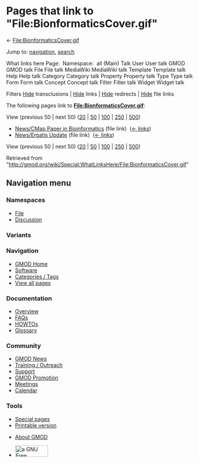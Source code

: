 <div id="mw-page-base" class="noprint">

</div>

<div id="mw-head-base" class="noprint">

</div>

<div id="content" class="mw-body" role="main">

<span id="top"></span>

<div id="mw-js-message" style="display:none;">

</div>



# <span dir="auto">Pages that link to "File:BionformaticsCover.gif"</span>

<div id="bodyContent">

<div id="contentSub">

←
[File:BionformaticsCover.gif](/wiki/File:BionformaticsCover.gif "File:BionformaticsCover.gif")

</div>

<div id="jump-to-nav" class="mw-jump">

Jump to: [navigation](#mw-navigation), [search](#p-search)

</div>

<div id="mw-content-text">

What links here Page:  Namespace:  all (Main) Talk User User talk GMOD
GMOD talk File File talk MediaWiki MediaWiki talk Template Template talk
Help Help talk Category Category talk Property Property talk Type Type
talk Form Form talk Concept Concept talk Filter Filter talk Widget
Widget talk

Filters
[Hide](/mediawiki/index.php?title=Special:WhatLinksHere/File:BionformaticsCover.gif&hidetrans=1 "Special:WhatLinksHere/File:BionformaticsCover.gif")
transclusions \|
[Hide](/mediawiki/index.php?title=Special:WhatLinksHere/File:BionformaticsCover.gif&hidelinks=1 "Special:WhatLinksHere/File:BionformaticsCover.gif")
links \|
[Hide](/mediawiki/index.php?title=Special:WhatLinksHere/File:BionformaticsCover.gif&hideredirs=1 "Special:WhatLinksHere/File:BionformaticsCover.gif")
redirects \|
[Hide](/mediawiki/index.php?title=Special:WhatLinksHere/File:BionformaticsCover.gif&hideimages=1 "Special:WhatLinksHere/File:BionformaticsCover.gif")
file links

The following pages link to
**[File:BionformaticsCover.gif](/wiki/File:BionformaticsCover.gif "File:BionformaticsCover.gif")**:

View (previous 50 \| next 50)
([20](/mediawiki/index.php?title=Special:WhatLinksHere/File:BionformaticsCover.gif&limit=20 "Special:WhatLinksHere/File:BionformaticsCover.gif")
\|
[50](/mediawiki/index.php?title=Special:WhatLinksHere/File:BionformaticsCover.gif&limit=50 "Special:WhatLinksHere/File:BionformaticsCover.gif")
\|
[100](/mediawiki/index.php?title=Special:WhatLinksHere/File:BionformaticsCover.gif&limit=100 "Special:WhatLinksHere/File:BionformaticsCover.gif")
\|
[250](/mediawiki/index.php?title=Special:WhatLinksHere/File:BionformaticsCover.gif&limit=250 "Special:WhatLinksHere/File:BionformaticsCover.gif")
\|
[500](/mediawiki/index.php?title=Special:WhatLinksHere/File:BionformaticsCover.gif&limit=500 "Special:WhatLinksHere/File:BionformaticsCover.gif"))

- [News/CMap Paper in
  Bioinformatics](/wiki/News/CMap_Paper_in_Bioinformatics "News/CMap Paper in Bioinformatics")
  (file link) ‎ <span class="mw-whatlinkshere-tools">([←
  links](/mediawiki/index.php?title=Special:WhatLinksHere&target=News%2FCMap+Paper+in+Bioinformatics "Special:WhatLinksHere"))</span>
- [News/Ergatis Update](/wiki/News/Ergatis_Update "News/Ergatis Update")
  (file link) ‎ <span class="mw-whatlinkshere-tools">([←
  links](/mediawiki/index.php?title=Special:WhatLinksHere&target=News%2FErgatis+Update "Special:WhatLinksHere"))</span>

View (previous 50 \| next 50)
([20](/mediawiki/index.php?title=Special:WhatLinksHere/File:BionformaticsCover.gif&limit=20 "Special:WhatLinksHere/File:BionformaticsCover.gif")
\|
[50](/mediawiki/index.php?title=Special:WhatLinksHere/File:BionformaticsCover.gif&limit=50 "Special:WhatLinksHere/File:BionformaticsCover.gif")
\|
[100](/mediawiki/index.php?title=Special:WhatLinksHere/File:BionformaticsCover.gif&limit=100 "Special:WhatLinksHere/File:BionformaticsCover.gif")
\|
[250](/mediawiki/index.php?title=Special:WhatLinksHere/File:BionformaticsCover.gif&limit=250 "Special:WhatLinksHere/File:BionformaticsCover.gif")
\|
[500](/mediawiki/index.php?title=Special:WhatLinksHere/File:BionformaticsCover.gif&limit=500 "Special:WhatLinksHere/File:BionformaticsCover.gif"))

</div>

<div class="printfooter">

Retrieved from
"<http://gmod.org/wiki/Special:WhatLinksHere/File:BionformaticsCover.gif>"

</div>

<div id="catlinks" class="catlinks catlinks-allhidden">

</div>

<div class="visualClear">

</div>

</div>

</div>

<div id="mw-navigation">

## Navigation menu

<div id="mw-head">



<div id="left-navigation">

<div id="p-namespaces" class="vectorTabs" role="navigation"
aria-labelledby="p-namespaces-label">

### Namespaces

- <span id="ca-nstab-image"><a href="/wiki/File:BionformaticsCover.gif" accesskey="c"
  title="View the file page [c]">File</a></span>
- <span id="ca-talk"><a
  href="/mediawiki/index.php?title=File_talk:BionformaticsCover.gif&amp;action=edit&amp;redlink=1"
  accesskey="t"
  title="Discussion about the content page [t]">Discussion</a></span>

</div>

<div id="p-variants" class="vectorMenu emptyPortlet" role="navigation"
aria-labelledby="p-variants-label">

### 

### Variants[](#)

<div class="menu">

</div>

</div>

</div>

<div id="right-navigation">





</div>



</div>

</div>

</div>

<div id="mw-panel">

<div id="p-logo" role="banner">

<a href="/wiki/Main_Page"
style="background-image: url(http://gmod.org/images/GMOD-cogs.png);"
title="Visit the main page"></a>

</div>

<div id="p-Navigation" class="portal" role="navigation"
aria-labelledby="p-Navigation-label">

### Navigation

<div class="body">

- <span id="n-GMOD-Home">[GMOD Home](/wiki/Main_Page)</span>
- <span id="n-Software">[Software](/wiki/GMOD_Components)</span>
- <span id="n-Categories-.2F-Tags">[Categories /
  Tags](/wiki/Categories)</span>
- <span id="n-View-all-pages">[View all
  pages](/wiki/Special:AllPages)</span>

</div>

</div>

<div id="p-Documentation" class="portal" role="navigation"
aria-labelledby="p-Documentation-label">

### Documentation

<div class="body">

- <span id="n-Overview">[Overview](/wiki/Overview)</span>
- <span id="n-FAQs">[FAQs](/wiki/Category:FAQ)</span>
- <span id="n-HOWTOs">[HOWTOs](/wiki/Category:HOWTO)</span>
- <span id="n-Glossary">[Glossary](/wiki/Glossary)</span>

</div>

</div>

<div id="p-Community" class="portal" role="navigation"
aria-labelledby="p-Community-label">

### Community

<div class="body">

- <span id="n-GMOD-News">[GMOD News](/wiki/GMOD_News)</span>
- <span id="n-Training-.2F-Outreach">[Training /
  Outreach](/wiki/Training_and_Outreach)</span>
- <span id="n-Support">[Support](/wiki/Support)</span>
- <span id="n-GMOD-Promotion">[GMOD
  Promotion](/wiki/GMOD_Promotion)</span>
- <span id="n-Meetings">[Meetings](/wiki/Meetings)</span>
- <span id="n-Calendar">[Calendar](/wiki/Calendar)</span>

</div>

</div>

<div id="p-tb" class="portal" role="navigation"
aria-labelledby="p-tb-label">

### Tools

<div class="body">

- <span id="t-specialpages"><a href="/wiki/Special:SpecialPages" accesskey="q"
  title="A list of all special pages [q]">Special pages</a></span>
- <span id="t-print"><a
  href="/mediawiki/index.php?title=Special:WhatLinksHere/File:BionformaticsCover.gif&amp;printable=yes"
  rel="alternate" accesskey="p"
  title="Printable version of this page [p]">Printable version</a></span>

</div>

</div>

</div>

</div>

<div id="footer" role="contentinfo">

- <span id="footer-places-about">[About
  GMOD](/wiki/GMOD:About "GMOD:About")</span>

<!-- -->

- <span id="footer-copyrightico">[<img src="http://www.gnu.org/graphics/gfdl-logo-small.png" width="88"
  height="31" alt="a GNU Free Documentation License" />](http://www.gnu.org/licenses/fdl-1.3.html)</span>




</div>
